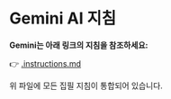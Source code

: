# Gemini AI 지침

**Gemini는 아래 링크의 지침을 참조하세요:**

👉 [.instructions.md](.instructions.md)

위 파일에 모든 집필 지침이 통합되어 있습니다.
